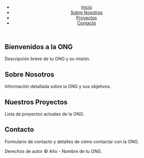 <!DOCTYPE html>
<html lang="es">
<head>
    <meta charset="UTF-8">
    <meta name="viewport" content="width=device-width, initial-scale=1.0">
    <title>Nombre de tu ONG</title>
    <link rel="stylesheet" href="styles.css"> <!-- Archivo CSS para estilos -->
</head>
<body>

<header>
    <nav>
        <ul>
            <li><a href="#inicio">Inicio</a></li>
            <li><a href="#sobre-nosotros">Sobre Nosotros</a></li>
            <li><a href="#proyectos">Proyectos</a></li>
            <li><a href="#contacto">Contacto</a></li>
        </ul>
    </nav>
</header>

<section id="inicio">
    <h1>Bienvenidos a la ONG</h1>
    <p>Descripción breve de tu ONG y su misión.</p>
</section>

<section id="sobre-nosotros">
    <h2>Sobre Nosotros</h2>
    <p>Información detallada sobre la ONG y sus objetivos.</p>
</section>

<section id="proyectos">
    <h2>Nuestros Proyectos</h2>
    <p>Lista de proyectos actuales de la ONG.</p>
</section>

<section id="contacto">
    <h2>Contacto</h2>
    <p>Formulario de contacto y detalles de cómo contactar con la ONG.</p>
</section>

<footer>
    <p>Derechos de autor &copy; Año - Nombre de tu ONG.</p>
</footer>

</body>
</html>
